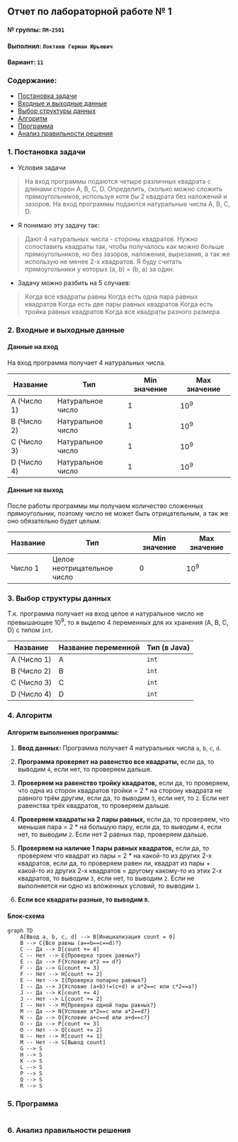 ## Отчет по лабораторной работе № 1

#### № группы: `ПМ-2501`

#### Выполнил: `Локтеев Герман Юрьевич`

#### Вариант: `11`

### Cодержание:

- [Постановка задачи](#1-постановка-задачи)
- [Входные и выходные данные](#2-входные-и-выходные-данные)
- [Выбор структуры данных](#3-выбор-структуры-данных)
- [Алгоритм](#4-алгоритм)
- [Программа](#5-программа)
- [Анализ правильности решения](#6-анализ-правильности-решения)

### 1. Постановка задачи

- Условия задачи

> На вход программы подаются четыре различных квадрата с длинами сторон A, B, C, D. Определить, сколько можно сложить прямоугольников,
используя хотя бы 2 квадрата без наложений и зазоров. На вход программы подаются натуральные числа A, B, C, D.

- Я понимаю эту задачу так:

> Дают 4 натуральных числа - стороны квадратов. Нужно сопоставить квадраты так, чтобы получалось как можно больше прямоугольников, но без зазоров, наложения, вырезания, а так же использую не менее 2-х квадратов. Я буду считать прямоугольники у которых (a, b) = (b, a) за один.
- Задачу можно разбить на 5 случаев:
> Когда все квадраты равны
> Когда есть одна пара равных квадратов
> Когда есть две пары равных квадратов
> Когда есть тройка равных квадратов
> Когда все квадраты разного размера.

### 2. Входные и выходные данные

#### Данные на вход

На вход программа получает 4 натуральных числа.

|  Название   | Тип               | Min значение | Max значение   |
|-------------|-------------------|--------------|----------------|
| A (Число 1) | Натуральное число |      1       | 10<sup>9</sup> |
| B (Число 2) | Натуральное число |      1       | 10<sup>9</sup> |
| C (Число 3) | Натуральное число |      1       | 10<sup>9</sup> |
| D (Число 4) | Натуральное число |      1       | 10<sup>9</sup> |


#### Данные на выход

После работы программы мы получаем количество сложенных прямоугольник, поэтому число не может быть отрицательным, а так же оно обязательно будет целым.

| Название | Тип                         | Min значение | Max значение   |
|----------|-----------------------------|--------------|----------------|
| Число 1  | Целое неотрицательное число | 0            | 10<sup>9</sup> |

### 3. Выбор структуры данных

Т.к. программа получает на вход целое и натуральное число не превышающее 10<sup>9</sup>, то я выделю 4 переменных для их хранения (A, B, C, D) с типом `int`.

| Название    | Название переменной | Тип (в Java) | 
|-------------|---------------------|--------------|
| A (Число 1) | A                   | `int`        |
| B (Число 2) | B                   | `int`        | 
| C (Число 3) | C                   | `int`        |
| D (Число 4) | D                   | `int`        | 

### 4. Алгоритм

#### Алгоритм выполнения программы:

1. **Ввод данных:**
   Программа получает 4 натуральных числа `a`, `b`, `c`, `d`.
   
2. **Программа проверяет на равенство все квадраты,** если да, то выводим `4`, если нет, то проверяем дальше.

3. **Проверяем на равенство тройку квадратов,** если да, то проверяем, что одна из сторон квадратов тройки = 2 * на сторону квадрата не равного трём другим, если да, то выводим `3`, если нет, то `2`. Если нет равенства трёх квадратов, то проверяем дальше.
   
4. **Проверяем квадраты на 2 пары равных,** если да, то проверяем, что меньшая пара = 2 * на большую пару, если да, то выводим `4`, если нет, то выводим `2`. Если нет 2 равных пар, проверяем дальше.
   
5. **Проверяем на наличие 1 пары равных квадратов,** если да, то проверяем что квадрат из пары = 2 * на какой-то из других 2-х квадратов, если да, то проверяем равен ли, квадрат из пары + какой-то из других 2-х квадратов = другому какому-то из этих 2-х квадратов, то выводим `3`, если нет, то выводим `2`. Если не выполняется ни одно из вложенных условий, то выводим `1`.

6. **Если все квадраты разные, то выводим `0`.**
   
#### Блок-схема

```mermaid
graph TD
    A[Ввод a, b, c, d] --> B[Инициализация count = 0]
    B --> C{Все равны (a==b==c==d)?}
    C -- Да --> D[count += 4]
    C -- Нет --> E{Проверка троек равных?}
    E -- Да --> F{Условие a*2 == d?}
    F -- Да --> G[count += 3]
    F -- Нет --> H[count += 2]
    E -- Нет --> I{Проверка попарно равных?}
    I -- Да --> J{Условие (a+b)!=(c+d) и a*2==c или c*2==a?}
    J -- Да --> K[count += 4]
    J -- Нет --> L[count += 2]
    I -- Нет --> M{Проверка одной пары равных?}
    M -- Да --> N{Условие a*2==c или a*2==d?}
    N -- Да --> O{Условие a+c==d или a+d==c?}
    O -- Да --> P[count += 3]
    O -- Нет --> Q[count += 2]
    N -- Нет --> R[count += 1]
    M -- Нет --> S[Вывод count]
    G --> S
    H --> S
    K --> S
    L --> S
    P --> S
    Q --> S
    R --> S
```

### 5. Программа

```java

```

### 6. Анализ правильности решения





